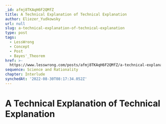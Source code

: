 ```yaml
---
_id: afmj8TKAqH6F2QMfZ
title: A Technical Explanation of Technical Explanation
author: Eliezer_Yudkowsky
url: null
slug: a-technical-explanation-of-technical-explanation
type: post
tags:
  - LessWrong
  - Concept
  - Post
  - Bayes'_Theorem
href: >-
  https://www.lesswrong.com/posts/afmj8TKAqH6F2QMfZ/a-technical-explanation-of-technical-explanation
sequence: Science and Rationality
chapter: Interlude
synchedAt: '2022-08-30T08:17:34.052Z'
---
```

# A Technical Explanation of Technical Explanation

